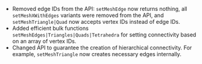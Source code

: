 - Removed edge IDs from the API: `setMeshEdge` now returns nothing, all `setMeshXWithEdges` variants were removed from the API, and `setMeshTriangle|Quad` now accepts vertex IDs instead of edge IDs.
- Added efficient bulk functions `setMeshEdges|Triangles|Quads|Tetrahedra` for setting connectivity based on an array of vertex IDs.
- Changed API to guarantee the creation of hierarchical connectivity. For example, `setMeshTriangle` now creates necessary edges internally.

